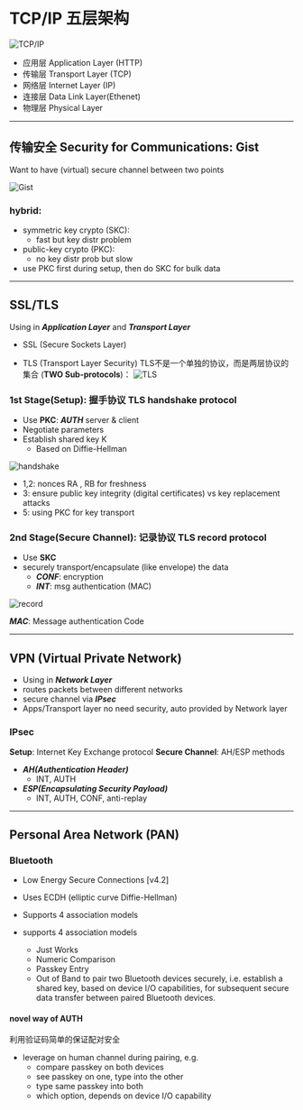 # TCP/IP 五层架构
![TCP/IP](https://tva1.sinaimg.cn/large/007S8ZIlgy1gfl2p1aiwjj30yv0hhgq8.jpg)

- 应用层 Application Layer (HTTP)
- 传输层 Transport Layer (TCP)
- 网络层 Internet Layer (IP)
- 连接层 Data Link Layer(Ethenet)
- 物理层 Physical Layer

----

## 传输安全 Security for Communications: Gist
Want to have (virtual) secure channel between two points

![Gist](https://tva1.sinaimg.cn/large/007S8ZIlgy1gfl30nacjaj31q30u0qcn.jpg)
### hybrid:
  - symmetric key crypto (SKC):
    - fast but key distr problem
  - public-key crypto (PKC):
    - no key distr prob but slow
  - use PKC first during setup, then do SKC for bulk data

----

## SSL/TLS
Using in ***Application Layer*** and ***Transport Layer***

- SSL (Secure Sockets Layer)


- TLS (Transport Layer Security)
TLS不是一个单独的协议，而是两层协议的集合 (**TWO Sub-protocols**)：
![TLS](https://tva1.sinaimg.cn/large/007S8ZIlgy1gfl2fxmlv2j31lc0u07wh.jpg)
### 1st Stage(Setup): **握手协议 TLS handshake protocol**
  - Use **PKC**: ***AUTH*** server & client
  - Negotiate parameters
  - Establish shared key K
    - Based on Diffie-Hellman

![handshake](https://tva1.sinaimg.cn/large/007S8ZIlgy1gfl35vxlpjj31dj0u0dwt.jpg)

- 1,2: nonces RA , RB for freshness
- 3: ensure public key integrity (digital certificates) vs key replacement attacks
- 5: using PKC for key transport

### 2nd Stage(Secure Channel): **记录协议 TLS record protocol**
  - Use **SKC**
  - securely transport/encapsulate (like envelope) the data
    - ***CONF***: encryption
    - ***INT***: msg authentication (MAC)

![record](https://tva1.sinaimg.cn/large/007S8ZIlgy1gfl3is7ewmj31fk0u0ngk.jpg)

***MAC***: Message authentication Code

----

## VPN (Virtual Private Network)
  - Using in ***Network Layer***
  - routes packets between different networks
  - secure channel via ***IPsec***
  - Apps/Transport layer no need security, auto provided by Network layer

### IPsec
**Setup**: Internet Key Exchange protocol
**Secure Channel**: AH/ESP methods
  - ***AH(Authentication Header)***
    - INT, AUTH
  - ***ESP(Encapsulating Security Payload)***
    - INT, AUTH, CONF, anti-replay

----
## Personal Area Network (PAN)
### Bluetooth
- Low Energy Secure Connections [v4.2]
- Uses ECDH (elliptic curve Diffie-Hellman)
- Supports 4 association models

- supports 4 association models
  - Just Works
  - Numeric Comparison
  - Passkey Entry
  - Out of Band
to pair two Bluetooth devices securely, i.e. establish
a shared key, based on device I/O capabilities,
for subsequent secure data transfer between
paired Bluetooth devices.

#### novel way of AUTH
利用验证码简单的保证配对安全
- leverage on human channel during pairing, e.g.
  - compare passkey on both devices
  - see passkey on one, type into the other
  - type same passkey into both
  - which option, depends on device I/O capability

